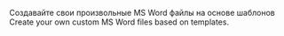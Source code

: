 Создавайте свои произвольные MS Word файлы на основе шаблонов
Create your own custom MS Word files based on templates.
